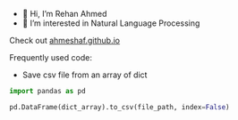 - 👋 Hi, I’m Rehan Ahmed
- 👀 I’m interested in Natural Language Processing

Check out [ahmeshaf.github.io](https://ahmeshaf.github.io)

Frequently used code:

- Save csv file from an array of dict
```python
import pandas as pd

pd.DataFrame(dict_array).to_csv(file_path, index=False)

```

<!---
ahmeshaf/ahmeshaf is a ✨ special ✨ repository because its `README.md` (this file) appears on your GitHub profile.
You can click the Preview link to take a look at your changes.
--->
